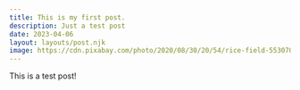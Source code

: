 ```yaml
---
title: This is my first post.
description: Just a test post
date: 2023-04-06
layout: layouts/post.njk
image: https://cdn.pixabay.com/photo/2020/08/30/20/54/rice-field-5530707_1280.jpg
---
```


This is a test post!